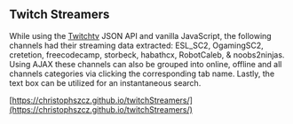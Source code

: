 ## Twitch Streamers

While using the [Twitchtv](https://wind-bow.glitch.me/) JSON API and vanilla JavaScript, the following channels had their streaming data extracted: ESL_SC2, OgamingSC2, cretetion, freecodecamp, storbeck, habathcx, RobotCaleb, & noobs2ninjas. Using AJAX these channels can also be grouped into online, offline and all channels categories via clicking the corresponding tab name. Lastly, the text box can be utilized for an instantaneous search.

[https://christophszcz.github.io/twitchStreamers/](https://christophszcz.github.io/twitchStreamers/) 

